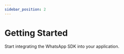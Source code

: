 ```yaml
---
sidebar_position: 2
---
```


# Getting Started

Start integrating the WhatsApp SDK into your application.